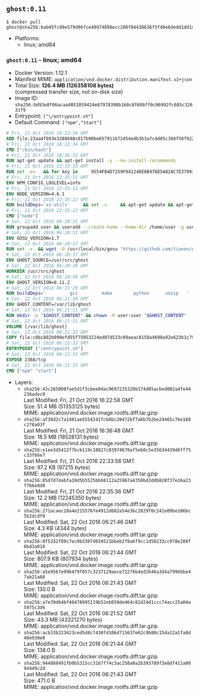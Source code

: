 ## `ghost:0.11`

```console
$ docker pull ghost@sha256:6ab45fc89e579d96fce40974898ecc206f04438636f5f40e6dedd1dd1d3fe199
```

-	Platforms:
	-	linux; amd64

### `ghost:0.11` - linux; amd64

-	Docker Version: 1.12.1
-	Manifest MIME: `application/vnd.docker.distribution.manifest.v2+json`
-	Total Size: **126.4 MB (126358108 bytes)**  
	(compressed transfer size, not on-disk size)
-	Image ID: `sha256:bd93e8f06acaa4051059424e87978390b160c8f60bff0c06992fc685c32631f9`
-	Entrypoint: `["\/entrypoint.sh"]`
-	Default Command: `["npm","start"]`

```dockerfile
# Fri, 21 Oct 2016 16:22:34 GMT
ADD file:23aa4f893e3288698c017b90be657911b72d54edb3b3a7c4d05c308f50f9228f in / 
# Fri, 21 Oct 2016 16:22:34 GMT
CMD ["/bin/bash"]
# Fri, 21 Oct 2016 16:36:32 GMT
RUN apt-get update && apt-get install -y --no-install-recommends 		ca-certificates 		curl 		wget 	&& rm -rf /var/lib/apt/lists/*
# Fri, 21 Oct 2016 22:33:33 GMT
RUN set -ex   && for key in     9554F04D7259F04124DE6B476D5A82AC7E37093B     94AE36675C464D64BAFA68DD7434390BDBE9B9C5     0034A06D9D9B0064CE8ADF6BF1747F4AD2306D93     FD3A5288F042B6850C66B31F09FE44734EB7990E     71DCFD284A79C3B38668286BC97EC7A07EDE3FC1     DD8F2338BAE7501E3DD5AC78C273792F7D83545D     B9AE9905FFD7803F25714661B63B535A4C206CA9     C4F0DFFF4E8C1A8236409D08E73BC641CC11F4C8   ; do     gpg --keyserver ha.pool.sks-keyservers.net --recv-keys "$key";   done
# Fri, 21 Oct 2016 22:35:11 GMT
ENV NPM_CONFIG_LOGLEVEL=info
# Fri, 21 Oct 2016 22:35:11 GMT
ENV NODE_VERSION=4.6.1
# Fri, 21 Oct 2016 22:35:22 GMT
RUN buildDeps='xz-utils'     && set -x     && apt-get update && apt-get install -y $buildDeps --no-install-recommends     && rm -rf /var/lib/apt/lists/*     && curl -SLO "https://nodejs.org/dist/v$NODE_VERSION/node-v$NODE_VERSION-linux-x64.tar.xz"     && curl -SLO "https://nodejs.org/dist/v$NODE_VERSION/SHASUMS256.txt.asc"     && gpg --batch --decrypt --output SHASUMS256.txt SHASUMS256.txt.asc     && grep " node-v$NODE_VERSION-linux-x64.tar.xz\$" SHASUMS256.txt | sha256sum -c -     && tar -xJf "node-v$NODE_VERSION-linux-x64.tar.xz" -C /usr/local --strip-components=1     && rm "node-v$NODE_VERSION-linux-x64.tar.xz" SHASUMS256.txt.asc SHASUMS256.txt     && apt-get purge -y --auto-remove $buildDeps     && ln -s /usr/local/bin/node /usr/local/bin/nodejs
# Fri, 21 Oct 2016 22:35:22 GMT
CMD ["node"]
# Sat, 22 Oct 2016 06:20:31 GMT
RUN groupadd user && useradd --create-home --home-dir /home/user -g user user
# Sat, 22 Oct 2016 06:20:31 GMT
ENV GOSU_VERSION=1.7
# Sat, 22 Oct 2016 06:20:37 GMT
RUN set -x 	&& wget -O /usr/local/bin/gosu "https://github.com/tianon/gosu/releases/download/$GOSU_VERSION/gosu-$(dpkg --print-architecture)" 	&& wget -O /usr/local/bin/gosu.asc "https://github.com/tianon/gosu/releases/download/$GOSU_VERSION/gosu-$(dpkg --print-architecture).asc" 	&& export GNUPGHOME="$(mktemp -d)" 	&& gpg --keyserver ha.pool.sks-keyservers.net --recv-keys B42F6819007F00F88E364FD4036A9C25BF357DD4 	&& gpg --batch --verify /usr/local/bin/gosu.asc /usr/local/bin/gosu 	&& rm -r "$GNUPGHOME" /usr/local/bin/gosu.asc 	&& chmod +x /usr/local/bin/gosu 	&& gosu nobody true
# Sat, 22 Oct 2016 06:20:37 GMT
ENV GHOST_SOURCE=/usr/src/ghost
# Sat, 22 Oct 2016 06:20:38 GMT
WORKDIR /usr/src/ghost
# Sat, 22 Oct 2016 06:20:38 GMT
ENV GHOST_VERSION=0.11.2
# Sat, 22 Oct 2016 06:21:29 GMT
RUN buildDeps=' 		gcc 		make 		python 		unzip 	' 	&& set -x 	&& apt-get update && apt-get install -y $buildDeps --no-install-recommends && rm -rf /var/lib/apt/lists/* 	&& wget -O ghost.zip "https://ghost.org/archives/ghost-${GHOST_VERSION}.zip" 	&& unzip ghost.zip 	&& npm install --production 	&& apt-get purge -y --auto-remove -o APT::AutoRemove::RecommendsImportant=false -o APT::AutoRemove::SuggestsImportant=false $buildDeps 	&& rm ghost.zip 	&& npm cache clean 	&& rm -rf /tmp/npm*
# Sat, 22 Oct 2016 06:21:30 GMT
ENV GHOST_CONTENT=/var/lib/ghost
# Sat, 22 Oct 2016 06:21:31 GMT
RUN mkdir -p "$GHOST_CONTENT" && chown -R user:user "$GHOST_CONTENT"
# Sat, 22 Oct 2016 06:21:31 GMT
VOLUME [/var/lib/ghost]
# Sat, 22 Oct 2016 06:21:32 GMT
COPY file:c0bc882b990efd55f75953224ed07d533c09aeac8158a4698a92e623b1c79ce9 in /entrypoint.sh 
# Sat, 22 Oct 2016 06:21:32 GMT
ENTRYPOINT ["/entrypoint.sh"]
# Sat, 22 Oct 2016 06:21:33 GMT
EXPOSE 2368/tcp
# Sat, 22 Oct 2016 06:21:33 GMT
CMD ["npm" "start"]
```

-	Layers:
	-	`sha256:43c265008fae5d1f3cbee0dac9697235320b174d85acbed002a4fe44236adec0`  
		Last Modified: Fri, 21 Oct 2016 16:22:58 GMT  
		Size: 51.4 MB (51353125 bytes)  
		MIME: application/vnd.docker.image.rootfs.diff.tar.gzip
	-	`sha256:af36d2c7a1481ae5554241fcb6bc20472bf7a6b7b2be24465c76e168c278a03f`  
		Last Modified: Fri, 21 Oct 2016 16:36:48 GMT  
		Size: 18.5 MB (18528131 bytes)  
		MIME: application/vnd.docker.image.rootfs.diff.tar.gzip
	-	`sha256:e1ee3d5412f7bcb119c18827c03974678af5eb8c5e35634439d6ff75c33f66e7`  
		Last Modified: Fri, 21 Oct 2016 22:33:58 GMT  
		Size: 97.2 KB (97215 bytes)  
		MIME: application/vnd.docker.image.rootfs.diff.tar.gzip
	-	`sha256:85d7d74abfa19d5b5525bb68112a25967a4350bd3ddb828f37e16a23f7b6e8d0`  
		Last Modified: Fri, 21 Oct 2016 22:35:36 GMT  
		Size: 12.2 MB (12245350 bytes)  
		MIME: application/vnd.docker.image.rootfs.diff.tar.gzip
	-	`sha256:271acaec28a4e215576fe4912d682a54e36c2829f0c241e09be106bc5b2dcdf0`  
		Last Modified: Sat, 22 Oct 2016 06:21:46 GMT  
		Size: 4.3 KB (4344 bytes)  
		MIME: application/vnd.docker.image.rootfs.diff.tar.gzip
	-	`sha256:0f5332f89c7ec0b3307d034521bbeb2f8a6f9cc1d50233cc978e208f6bd3a010`  
		Last Modified: Sat, 22 Oct 2016 06:21:44 GMT  
		Size: 807.9 KB (807934 bytes)  
		MIME: application/vnd.docker.image.rootfs.diff.tar.gzip
	-	`sha256:a5e9567e996479f057c3237129aece72276b4ed2646a3d4a7996bbe47ab21a88`  
		Last Modified: Sat, 22 Oct 2016 06:21:43 GMT  
		Size: 130.0 B  
		MIME: application/vnd.docker.image.rootfs.diff.tar.gzip
	-	`sha256:a7e39d64bf48478995119b52eb850de464c82d24d1ccc74acc25a04a5975c3d6`  
		Last Modified: Sat, 22 Oct 2016 06:21:52 GMT  
		Size: 43.3 MB (43321270 bytes)  
		MIME: application/vnd.docker.image.rootfs.diff.tar.gzip
	-	`sha256:acb33b223623ced5d8c7430fd106d715637e62c9b80c15da12a1fa8d40e930e0`  
		Last Modified: Sat, 22 Oct 2016 06:21:44 GMT  
		Size: 138.0 B  
		MIME: application/vnd.docker.image.rootfs.diff.tar.gzip
	-	`sha256:944888491fb0b5315cc3167f74c3ac258a0a2b393789f3e8df411a0094449c2d`  
		Last Modified: Sat, 22 Oct 2016 06:21:43 GMT  
		Size: 471.0 B  
		MIME: application/vnd.docker.image.rootfs.diff.tar.gzip
